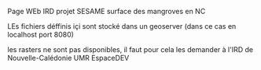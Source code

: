 Page WEb IRD projet SESAME surface des mangroves en NC

LEs fichiers déffinis içi sont stocké dans un geoserver (dans ce cas en localhost port 8080)

les rasters ne sont pas disponibles, il faut pour cela les demander à l'IRD de Nouvelle-Calédonie UMR EspaceDEV




